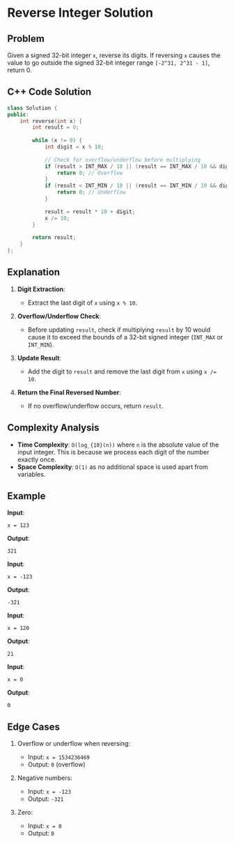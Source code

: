 
# Reverse Integer Solution

## Problem
Given a signed 32-bit integer `x`, reverse its digits. If reversing `x` causes the value to go outside the signed 32-bit integer range `[-2^31, 2^31 - 1]`, return 0.

## C++ Code Solution
```cpp
class Solution {
public:
    int reverse(int x) {
        int result = 0;
        
        while (x != 0) {
            int digit = x % 10;
            
            // Check for overflow/underflow before multiplying
            if (result > INT_MAX / 10 || (result == INT_MAX / 10 && digit > 7)) {
                return 0; // Overflow
            }
            if (result < INT_MIN / 10 || (result == INT_MIN / 10 && digit < -8)) {
                return 0; // Underflow
            }
            
            result = result * 10 + digit;
            x /= 10;
        }
        
        return result;
    }
};
```

## Explanation
1. **Digit Extraction**:
   - Extract the last digit of `x` using `x % 10`.

2. **Overflow/Underflow Check**:
   - Before updating `result`, check if multiplying `result` by 10 would cause it to exceed the bounds of a 32-bit signed integer (`INT_MAX` or `INT_MIN`).

3. **Update Result**:
   - Add the digit to `result` and remove the last digit from `x` using `x /= 10`.

4. **Return the Final Reversed Number**:
   - If no overflow/underflow occurs, return `result`.

## Complexity Analysis
- **Time Complexity**: `O(log_{10}(n))` where `n` is the absolute value of the input integer. This is because we process each digit of the number exactly once.
- **Space Complexity**: `O(1)` as no additional space is used apart from variables.

## Example
**Input**:
```
x = 123
```
**Output**:
```
321
```
**Input**:
```
x = -123
```
**Output**:
```
-321
```
**Input**:
```
x = 120
```
**Output**:
```
21
```
**Input**:
```
x = 0
```
**Output**:
```
0
```

## Edge Cases
1. Overflow or underflow when reversing:
   - Input: `x = 1534236469`
   - Output: `0` (overflow)

2. Negative numbers:
   - Input: `x = -123`
   - Output: `-321`

3. Zero:
   - Input: `x = 0`
   - Output: `0`
